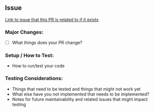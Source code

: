 ## Issue
[Link to issue that this PR is related to if it exists]()

### Major Changes:
- [ ] What things does your PR change?

### Setup / How to Test:
- How to run/test your code

### Testing Considerations:
- Things that need to be tested and things that might not work yet
- What else have you not implemented that needs to be implemented?
- Notes for future maintainability and related issues that might impact testing
